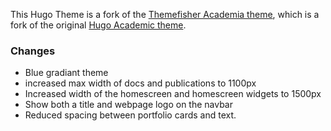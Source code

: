 
This Hugo Theme is a fork of the [Themefisher Academia theme](https://github.com/themefisher/Academia-hugo), which is a fork of the original [Hugo Academic theme](https://github.com/gcushen/hugo-academic).

### Changes

- Blue gradiant theme
- increased max width of docs and publications to 1100px
- Increased width of the homescreen and homescreen widgets to 1500px
- Show both a title and webpage logo on the navbar
- Reduced spacing between portfolio cards and text.
